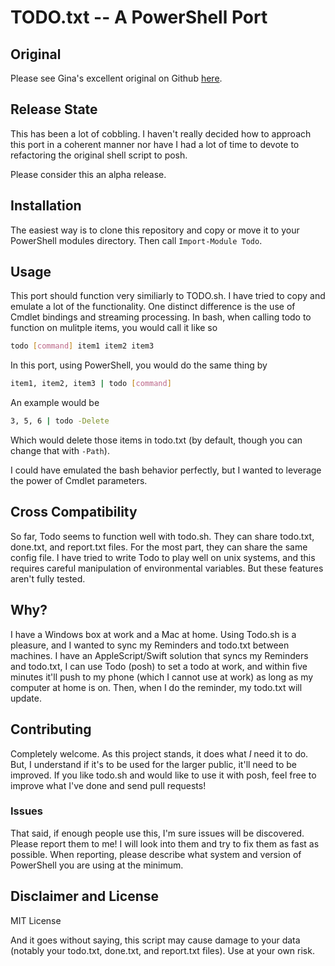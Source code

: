 # TODO.txt -- A PowerShell Port

## Original
Please see Gina's excellent original on Github [here](https://github.com/ginatrapani/todo.txt-cli).

## Release State
This has been a lot of cobbling. I haven't really decided how to approach this port in a coherent manner nor have I had a lot of time to devote to refactoring the original shell script to posh. 

Please consider this an alpha release. 

## Installation
The easiest way is to clone this repository and copy or move it to your PowerShell modules directory. Then call `Import-Module Todo`. 

## Usage
This port should function very similiarly to TODO.sh. I have tried to copy and emulate a lot of the functionality. One distinct difference is the use of Cmdlet bindings and streaming processing. In bash, when calling todo to function on mulitple items, you would call it like so 

```sh
todo [command] item1 item2 item3
```

In this port, using PowerShell, you would do the same thing by
```sh
item1, item2, item3 | todo [command]
```

An example would be
```sh
3, 5, 6 | todo -Delete
```
Which would delete those items in todo.txt (by default, though you can change that with `-Path`). 

I could have emulated the bash behavior perfectly, but I wanted to leverage the power of Cmdlet parameters. 

## Cross Compatibility
So far, Todo seems to function well with todo.sh. They can share todo.txt, done.txt, and report.txt files. For the most part, they can share the same config file. I have tried to write Todo to play well on unix systems, and this requires careful manipulation of environmental variables. But these features aren't fully tested. 

## Why? 
I have a Windows box at work and a Mac at home. Using Todo.sh is a pleasure, and I wanted to sync my Reminders and todo.txt between machines. I have an AppleScript/Swift solution that syncs my Reminders and todo.txt, I can use Todo (posh) to set a todo at work, and within five minutes it'll push to my phone (which I cannot use at work) as long as my computer at home is on. Then, when I do the reminder, my todo.txt will update. 

## Contributing
Completely welcome. As this project stands, it does what _I_ need it to do. But, I understand if it's to be used for the larger public, it'll need to be improved. If you like todo.sh and would like to use it with posh, feel free to improve what I've done and send pull requests! 

### Issues
That said, if enough people use this, I'm sure issues will be discovered. Please report them to me! I will look into them and try to fix them as fast as possible. When reporting, please describe what system and version of PowerShell you are using at the minimum. 

## Disclaimer and License
MIT License

And it goes without saying, this script may cause damage to your data (notably your todo.txt, done.txt, and report.txt files). Use at your own risk. 
